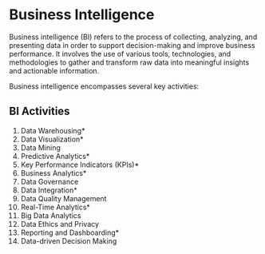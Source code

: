 # Business Intelligence
Business intelligence (BI) refers to the process of collecting, analyzing, and presenting data in order to support decision-making and improve business performance. It involves the use of various tools, technologies, and methodologies to gather and transform raw data into meaningful insights and actionable information.

Business intelligence encompasses several key activities:

## BI Activities
1.  Data Warehousing*
2.  Data Visualization*
3.  Data Mining
4.  Predictive Analytics*
5.  Key Performance Indicators (KPIs)*
6.  Business Analytics*
7.  Data Governance
8.  Data Integration*
9.  Data Quality Management
10.  Real-Time Analytics*
11.  Big Data Analytics
12.  Data Ethics and Privacy
13.  Reporting and Dashboarding*
14.  Data-driven Decision Making

<!--stackedit_data:
eyJoaXN0b3J5IjpbLTcwMzg5NDg2MiwtNDc5Mzk5NzI0XX0=
-->